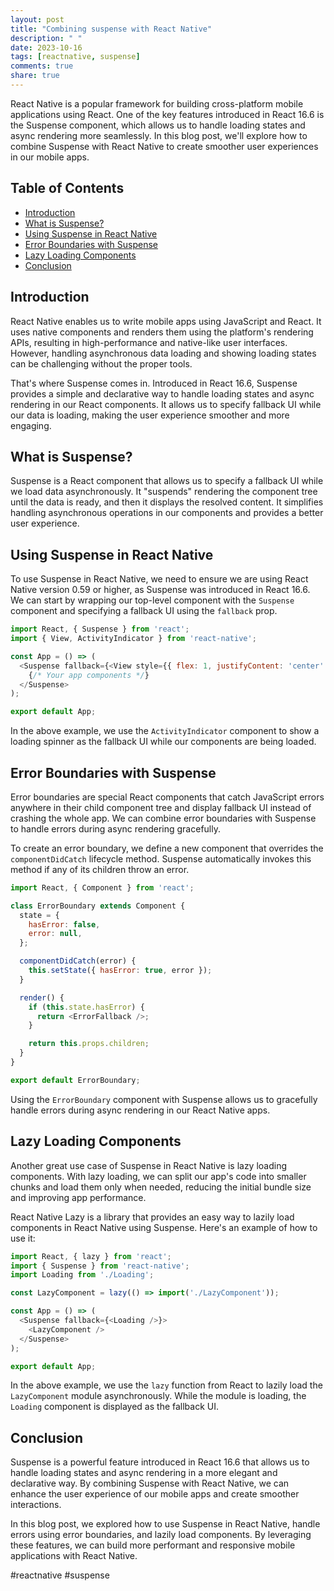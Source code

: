 ```yaml
---
layout: post
title: "Combining suspense with React Native"
description: " "
date: 2023-10-16
tags: [reactnative, suspense]
comments: true
share: true
---
```


React Native is a popular framework for building cross-platform mobile applications using React. One of the key features introduced in React 16.6 is the Suspense component, which allows us to handle loading states and async rendering more seamlessly. In this blog post, we'll explore how to combine Suspense with React Native to create smoother user experiences in our mobile apps.

## Table of Contents
- [Introduction](#introduction)
- [What is Suspense?](#what-is-suspense)
- [Using Suspense in React Native](#using-suspense-in-react-native)
- [Error Boundaries with Suspense](#error-boundaries-with-suspense)
- [Lazy Loading Components](#lazy-loading-components)
- [Conclusion](#conclusion)

## Introduction

React Native enables us to write mobile apps using JavaScript and React. It uses native components and renders them using the platform's rendering APIs, resulting in high-performance and native-like user interfaces. However, handling asynchronous data loading and showing loading states can be challenging without the proper tools.

That's where Suspense comes in. Introduced in React 16.6, Suspense provides a simple and declarative way to handle loading states and async rendering in our React components. It allows us to specify fallback UI while our data is loading, making the user experience smoother and more engaging.

## What is Suspense?

Suspense is a React component that allows us to specify a fallback UI while we load data asynchronously. It "suspends" rendering the component tree until the data is ready, and then it displays the resolved content. It simplifies handling asynchronous operations in our components and provides a better user experience.

## Using Suspense in React Native

To use Suspense in React Native, we need to ensure we are using React Native version 0.59 or higher, as Suspense was introduced in React 16.6. We can start by wrapping our top-level component with the `Suspense` component and specifying a fallback UI using the `fallback` prop.

```javascript
import React, { Suspense } from 'react';
import { View, ActivityIndicator } from 'react-native';

const App = () => (
  <Suspense fallback={<View style={{ flex: 1, justifyContent: 'center' }}><ActivityIndicator /></View>}>
    {/* Your app components */}
  </Suspense>
);

export default App;
```

In the above example, we use the `ActivityIndicator` component to show a loading spinner as the fallback UI while our components are being loaded.

## Error Boundaries with Suspense

Error boundaries are special React components that catch JavaScript errors anywhere in their child component tree and display fallback UI instead of crashing the whole app. We can combine error boundaries with Suspense to handle errors during async rendering gracefully.

To create an error boundary, we define a new component that overrides the `componentDidCatch` lifecycle method. Suspense automatically invokes this method if any of its children throw an error.

```javascript
import React, { Component } from 'react';

class ErrorBoundary extends Component {
  state = {
    hasError: false,
    error: null,
  };

  componentDidCatch(error) {
    this.setState({ hasError: true, error });
  }

  render() {
    if (this.state.hasError) {
      return <ErrorFallback />;
    }

    return this.props.children;
  }
}

export default ErrorBoundary;
```

Using the `ErrorBoundary` component with Suspense allows us to gracefully handle errors during async rendering in our React Native apps.

## Lazy Loading Components

Another great use case of Suspense in React Native is lazy loading components. With lazy loading, we can split our app's code into smaller chunks and load them only when needed, reducing the initial bundle size and improving app performance.

React Native Lazy is a library that provides an easy way to lazily load components in React Native using Suspense. Here's an example of how to use it:

```javascript
import React, { lazy } from 'react';
import { Suspense } from 'react-native';
import Loading from './Loading';

const LazyComponent = lazy(() => import('./LazyComponent'));

const App = () => (
  <Suspense fallback={<Loading />}>
    <LazyComponent />
  </Suspense>
);

export default App;
```

In the above example, we use the `lazy` function from React to lazily load the `LazyComponent` module asynchronously. While the module is loading, the `Loading` component is displayed as the fallback UI.

## Conclusion

Suspense is a powerful feature introduced in React 16.6 that allows us to handle loading states and async rendering in a more elegant and declarative way. By combining Suspense with React Native, we can enhance the user experience of our mobile apps and create smoother interactions.

In this blog post, we explored how to use Suspense in React Native, handle errors using error boundaries, and lazily load components. By leveraging these features, we can build more performant and responsive mobile applications with React Native.

 #reactnative #suspense